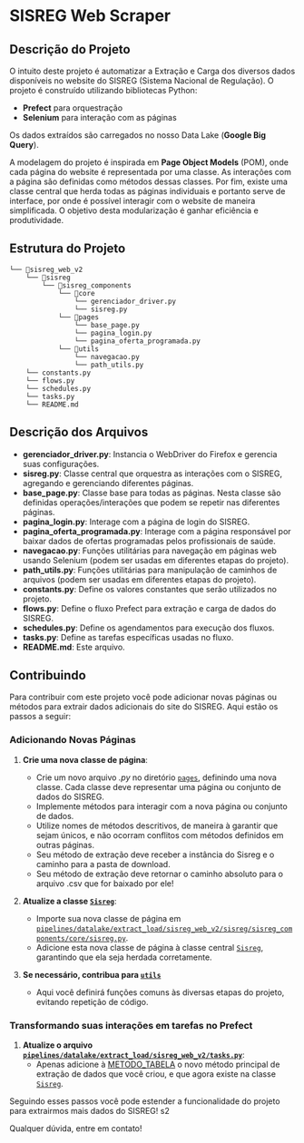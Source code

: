 # SISREG Web Scraper

## Descrição do Projeto

O intuito deste projeto é automatizar a Extração e Carga dos diversos dados disponíveis no website do SISREG (Sistema Nacional de Regulação). O projeto é construído utilizando bibliotecas Python:
- **Prefect** para orquestração
- **Selenium** para interação com as páginas

Os dados extraídos são carregados no nosso Data Lake (**Google Big Query**).

A modelagem do projeto é inspirada em **Page Object Models** (POM), onde cada página do website é representada por uma classe. As interações com a página são definidas como métodos dessas classes. Por fim, existe uma classe central que herda todas as páginas individuais e portanto serve de interface, por onde é possível interagir com o website de maneira simplificada. O objetivo desta modularização é ganhar eficiência e produtividade.

## Estrutura do Projeto

```
└── 📁sisreg_web_v2
    └── 📁sisreg
        └── 📁sisreg_components
            └── 📁core
                └── gerenciador_driver.py
                └── sisreg.py
            └── 📁pages
                └── base_page.py
                └── pagina_login.py
                └── pagina_oferta_programada.py
            └── 📁utils
                └── navegacao.py
                └── path_utils.py
    └── constants.py
    └── flows.py
    └── schedules.py
    └── tasks.py
    └── README.md
```

## Descrição dos Arquivos

- **gerenciador_driver.py**: Instancia o WebDriver do Firefox e gerencia suas configurações.
- **sisreg.py**: Classe central que orquestra as interações com o SISREG, agregando e gerenciando diferentes páginas.
- **base_page.py**: Classe base para todas as páginas. Nesta classe são definidas operações/interações que podem se repetir nas diferentes páginas.
- **pagina_login.py**: Interage com a página de login do  SISREG.
- **pagina_oferta_programada.py**: Interage com a página responsável por baixar dados de ofertas programadas pelos profissionais de saúde.
- **navegacao.py**: Funções utilitárias para navegação em páginas web usando Selenium (podem ser usadas em diferentes etapas do projeto).
- **path_utils.py**: Funções utilitárias para manipulação de caminhos de arquivos (podem ser usadas em diferentes etapas do projeto).
- **constants.py**: Define os valores constantes que serão utilizados no projeto.
- **flows.py**: Define o fluxo Prefect para extração e carga de dados do SISREG.
- **schedules.py**: Define os agendamentos para execução dos fluxos.
- **tasks.py**: Define as tarefas específicas usadas no fluxo.
- **README.md**: Este arquivo.

## Contribuindo

Para contribuir com este projeto você pode adicionar novas páginas ou métodos para extrair dados adicionais do site do SISREG. Aqui estão os passos a seguir:

### Adicionando Novas Páginas

1. **Crie uma nova classe de página**:
   - Crie um novo arquivo *.py* no diretório [`pages`](pipelines/datalake/extract_load/sisreg_web_v2/sisreg/sisreg_components/pages), definindo uma nova classe. Cada classe deve representar uma página ou conjunto de dados do SISREG.
   - Implemente métodos para interagir com a nova página ou conjunto de dados.
   - Utilize nomes de métodos descritivos, de maneira à garantir que sejam únicos, e não ocorram conflitos com métodos definidos em outras páginas.
    - Seu método de extração deve receber a instância do Sisreg e o caminho para a pasta de download.
    - Seu método de extração deve retornar o caminho absoluto para o arquivo .csv que for baixado por ele!

2. **Atualize a classe [`Sisreg`](pipelines/datalake/extract_load/sisreg_web_v2/sisreg/sisreg_components/core/sisreg.py)**:
   - Importe sua nova classe de página em [`pipelines/datalake/extract_load/sisreg_web_v2/sisreg/sisreg_components/core/sisreg.py`](pipelines/datalake/extract_load/sisreg_web_v2/sisreg/sisreg_components/core/sisreg.py).
   - Adicione esta nova classe de página à classe central [`Sisreg`](pipelines/datalake/extract_load/sisreg_web_v2/sisreg/sisreg_components/core/sisreg.py), garantindo que ela seja herdada corretamente.

3. **Se necessário, contribua para [`utils`](pipelines/datalake/extract_load/sisreg_web_v2/sisreg/sisreg_components/utils)**
    - Aqui você definirá funções comuns às diversas etapas do projeto, evitando repetição de código.


### Transformando suas interações em tarefas no Prefect

1. **Atualize o arquivo [`pipelines/datalake/extract_load/sisreg_web_v2/tasks.py`](pipelines/datalake/extract_load/sisreg_web_v2/constants.py)**:
   - Apenas adicione à [METODO_TABELA](pipelines/datalake/extract_load/sisreg_web_v2/constants.py) o novo método principal de extração de dados que você criou, e que agora existe na classe [`Sisreg`](pipelines/datalake/extract_load/sisreg_web_v2/sisreg/sisreg_components/core/sisreg.py).


Seguindo esses passos você pode estender a funcionalidade do projeto para extrairmos mais dados do SISREG! s2

Qualquer dúvida, entre em contato!